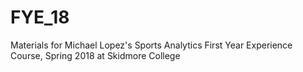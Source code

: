 # FYE_18

Materials for Michael Lopez's Sports Analytics First Year Experience Course, Spring 2018 at Skidmore College
